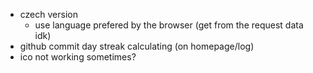 - czech version
  - use language prefered by the browser (get from the request data idk)
- github commit day streak calculating (on homepage/log)
- ico not working sometimes?
